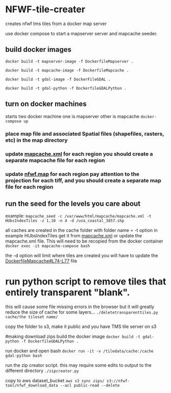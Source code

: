 # NFWF-tile-creater
creates nfwf tms tiles from a docker map server

use docker compose to start a mapserver server and mapcache seeder.

## build docker images
`docker build -t mapserver-image -f DockerfileMapserver .`

`docker build -t mapcache-image -f DockerfileMapcache .`

`docker build -t gdal-image -f DockerFileGDAL .`

`docker build -t gdal-python -f DockerfileGDALPython .`

## turn on docker machines
starts two docker machine one is mapserver other is mapcache
`docker-compose up`

### place map file and associated Spatial files (shapefiles, rasters, etc) in the map directory
### update [mapcache.xml](mapcache-configs/mapcache.xml) for each region you should create a separate mapcache file for each region
### update [nfwf.map](map/nfwf.map) for each region pay attention to the projection for each tiff, and you should create a separate map file for each region

## run the seed for the levels you care about
example:
`mapcache_seed -c /var/www/html/mapcache/mapcache.xml -t HUbsIndexTiles -z 1,10 -n 4 -d /usa_coastal_3857.shp`

all caches are created in the cache folder with folder name = -t option in example HUbsIndexTiles get it from [mapcache.xml](mapcache-configs/mapcache.xml#L36) or update the mapcache.xml file.  This will need to be recopied from the docker container
`docker exec -it mapcache-compose bash`


the -d option will limit where tiles are created you will have to update the [DockerfileMapcache#L74-L77](DockerfileMapcache) file

# run python script to remove tiles that entirely transparent "blank".
this will cause some file missing errors in the browser but it will greatly reduce the size of cache for some layers...
`./deletetransparenttiles.py cache/the tileset name/`

copy the folder to s3, make it public and you have TMS tile server on s3


#making download zips
build the docker image
`docker build -t gdal-python -f DockerfileGDALPython .`

run docker and open bash
`docker run -it -v /tiledata/cache:/cache gdal-python bash`

run the zip creator script.  this may require some edits to output to the different directory
`./zipcreator.py`

copy to aws dataset_bucket
`aws s3 sync zips/ s3://nfwf-tool/nfwf_download_data --acl public-read --delete`
